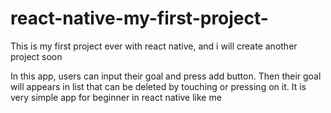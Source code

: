 # react-native-my-first-project-
This is my first project ever with react native, and i will create another project soon

In this app, users can input their goal and press add button. Then their goal will appears in list that can be deleted by touching or pressing on it. It is very simple app for beginner in react native like me
